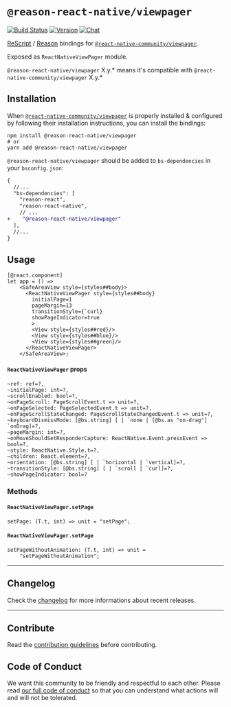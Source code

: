 # `@reason-react-native/viewpager`

[![Build Status](https://github.com/reason-react-native/viewpager/workflows/Build/badge.svg)](https://github.com/reason-react-native/viewpager/actions)
[![Version](https://img.shields.io/npm/v/@reason-react-native/viewpager.svg)](https://www.npmjs.com/@reason-react-native/viewpager)
[![Chat](https://img.shields.io/discord/235176658175262720.svg?logo=discord&colorb=blue)](https://reasonml-community.github.io/reason-react-native/discord/)

[ReScript](https://rescript-lang.org) / [Reason](https://reasonml.github.io) bindings for
[`@react-native-community/viewpager`](https://github.com/callstack/react-native-viewpager).

Exposed as `ReactNativeViewPager` module.

`@reason-react-native/viewpager` X.y.\* means it's compatible with
`@react-native-community/viewpager` X.y.\*

## Installation

When
[`@react-native-community/viewpager`](https://github.com/callstack/react-native-viewpager)
is properly installed & configured by following their installation instructions,
you can install the bindings:

```console
npm install @reason-react-native/viewpager
# or
yarn add @reason-react-native/viewpager
```

`@reason-react-native/viewpager` should be added to `bs-dependencies` in your
`bsconfig.json`:

```diff
{
  //...
  "bs-dependencies": [
    "reason-react",
    "reason-react-native",
    // ...
+    "@reason-react-native/viewpager"
  ],
  //...
}
```

## Usage

```reason
[@react.component]
let app = () =>
    <SafeAreaView style={styles##body}>
      <ReactNativeViewPager style={styles##body}
        initialPage=1
        pageMargin=13
        transitionStyle={`curl}
        showPageIndicator=true
        >
        <View style={styles##red}/>
        <View style={styles##blue}/>
        <View style={styles##green}/>
      </ReactNativeViewPager>
    </SafeAreaView>;
```

#### `ReactNativeViewPager` props

```reason
~ref: ref=?,
~initialPage: int=?,
~scrollEnabled: bool=?,
~onPageScroll: PageScrollEvent.t => unit=?,
~onPageSelected: PageSelectedEvent.t => unit=?,
~onPageScrollStateChanged: PageScrollStateChangedEvent.t => unit=?,
~keyboardDismissMode: [@bs.string] [ | `none | [@bs.as "on-drag"] `onDrag]=?,
~pageMargin: int=?,
~onMoveShouldSetResponderCapture: ReactNative.Event.pressEvent => bool=?,
~style: ReactNative.Style.t=?,
~children: React.element=?,
~orientation: [@bs.string] [ | `horizontal | `vertical]=?,
~transitionStyle: [@bs.string] [ | `scroll | `curl]=?,
~showPageIndicator: bool=?
```

### Methods

#### `ReactNativeViewPager.setPage`

```reason
setPage: (T.t, int) => unit = "setPage";
```

#### `ReactNativeViewPager.setPage`

```reason
setPageWithoutAnimation: (T.t, int) => unit =
    "setPageWithoutAnimation";
```

---

## Changelog

Check the [changelog](./CHANGELOG.md) for more informations about recent
releases.

---

## Contribute

Read the
[contribution guidelines](https://github.com/reason-react-native/.github/blob/master/CONTRIBUTING.md)
before contributing.

## Code of Conduct

We want this community to be friendly and respectful to each other. Please read
[our full code of conduct](https://github.com/reason-react-native/.github/blob/master/CODE_OF_CONDUCT.md)
so that you can understand what actions will and will not be tolerated.
